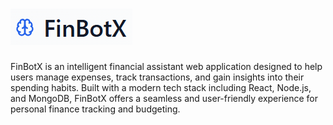 # ![Screenshot](./Screenshot.png)
FinBotX is an intelligent financial assistant web application designed to help users manage expenses, track transactions, and gain insights into their spending habits. Built with a modern tech stack including React, Node.js, and MongoDB, FinBotX offers a seamless and user-friendly experience for personal finance tracking and budgeting.


